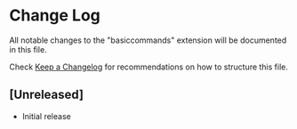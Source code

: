 # Change Log

All notable changes to the "basiccommands" extension will be documented in this file.

Check [Keep a Changelog](http://keepachangelog.com/) for recommendations on how to structure this file.

## [Unreleased]

- Initial release